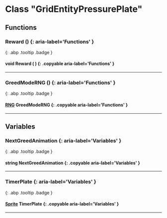 # Class "GridEntityPressurePlate"
## Functions
### Reward () {: aria-label='Functions' }
[ ](#){: .abp .tooltip .badge }
#### void Reward ( ) {: .copyable aria-label='Functions' }

___ 
### GreedModeRNG () {: aria-label='Functions' }
[ ](#){: .abp .tooltip .badge }
#### [RNG](../RNG) GreedModeRNG  {: .copyable aria-label='Functions' }

___ 
## Variables
### NextGreedAnimation {: aria-label='Variables' }
[ ](#){: .abp .tooltip .badge }
#### string NextGreedAnimation  {: .copyable aria-label='Variables' }

___ 
### TimerPlate {: aria-label='Variables' }
[ ](#){: .abp .tooltip .badge }
#### [Sprite](../Sprite) TimerPlate  {: .copyable aria-label='Variables' }

___ 
